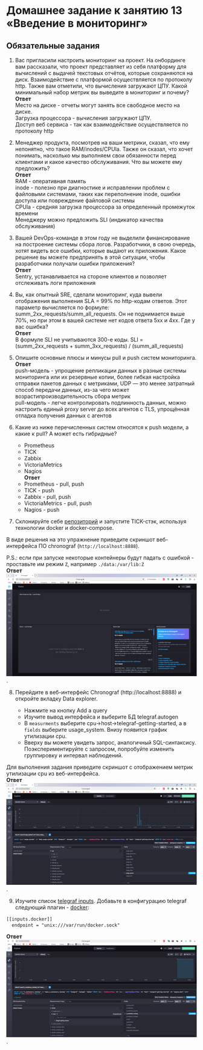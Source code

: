 # Домашнее задание к занятию 13 «Введение в мониторинг»

## Обязательные задания

1. Вас пригласили настроить мониторинг на проект. На онбординге вам рассказали, что проект представляет из себя платформу для вычислений с выдачей текстовых отчётов, которые сохраняются на диск. 
Взаимодействие с платформой осуществляется по протоколу http. Также вам отметили, что вычисления загружают ЦПУ. Какой минимальный набор метрик вы выведите в мониторинг и почему?  
**Ответ**  
Место на диске - отчеты могут занять все свободное место на диске.  
Загрузка процессора - вычисления загружают ЦПУ.  
Доступ веб сервиса - так как взаимодействие осуществляется по протоколу http  
  
2. Менеджер продукта, посмотрев на ваши метрики, сказал, что ему непонятно, что такое RAM/inodes/CPUla. Также он сказал, что хочет понимать, насколько мы выполняем свои обязанности перед клиентами и какое качество обслуживания. Что вы можете ему предложить?  
**Ответ**  
RAM - оперативная память  
inode - полезно при диагностике и исправлении проблем с файловыми системами, таких как переполнение inode, ошибки доступа или повреждение файловой системы  
CPUla - средняя загрузка процессора за определенный промежуток времени  
Менеджеру можно предложить SLI (индикатор качества обслуживания)  
  
3. Вашей DevOps-команде в этом году не выделили финансирование на построение системы сбора логов. Разработчики, в свою очередь, хотят видеть все ошибки, которые выдают их приложения. Какое решение вы можете предпринять в этой ситуации, чтобы разработчики получали ошибки приложения?  
**Ответ**  
Sentry, устанавливается на стороне клиентов и позволяет отслеживать логи приложения  
  
4. Вы, как опытный SRE, сделали мониторинг, куда вывели отображения выполнения SLA = 99% по http-кодам ответов. 
Этот параметр вычисляется по формуле: summ_2xx_requests/summ_all_requests. Он не поднимается выше 70%, но при этом в вашей системе нет кодов ответа 5xx и 4xx. Где у вас ошибка?  
**Ответ**  
В формуле SLI не учитываются 300-е коды. SLI = (summ_2xx_requests + summ_3xx_requests) / (summ_all_requests)  
  
5. Опишите основные плюсы и минусы pull и push систем мониторинга.  
**Ответ**  
push-модель - упрощение репликации данных в разные системы мониторинга или их резервные копии, более гибкая настройка отправки пакетов данных с метриками, UDP — это менее затратный способ передачи данных, из-за чего может возрастипроизводительность сбора метрик  
pull-модель - легче контролировать подлинность данных, можно настроить единый proxy server до всех агентов с TLS, упрощённая отладка получения данных с агентов  
  
6. Какие из ниже перечисленных систем относятся к push модели, а какие к pull? А может есть гибридные?  
    - Prometheus 
    - TICK
    - Zabbix
    - VictoriaMetrics
    - Nagios  
**Ответ**  
    - Prometheus - pull, push
    - TICK - push
    - Zabbix - pull, push
    - VictoriaMetrics - pull, push
    - Nagios - push
  
7. Склонируйте себе [репозиторий](https://github.com/influxdata/sandbox/tree/master) и запустите TICK-стэк, используя технологии docker и docker-compose.  

В виде решения на это упражнение приведите скриншот веб-интерфейса ПО chronograf (`http://localhost:8888`).  

P.S.: если при запуске некоторые контейнеры будут падать с ошибкой - проставьте им режим `Z`, например `./data:/var/lib:Z`  
**Ответ**  
![scren1](https://github.com/bag2000/devops-netology/blob/main/10-monitoring/01/screenshots/7.png).  
  
8. Перейдите в веб-интерфейс Chronograf (http://localhost:8888) и откройте вкладку Data explorer.
        
    - Нажмите на кнопку Add a query
    - Изучите вывод интерфейса и выберите БД telegraf.autogen
    - В `measurments` выберите cpu->host->telegraf-getting-started, а в `fields` выберите usage_system. Внизу появится график утилизации cpu.
    - Вверху вы можете увидеть запрос, аналогичный SQL-синтаксису. Поэкспериментируйте с запросом, попробуйте изменить группировку и интервал наблюдений.

Для выполнения задания приведите скриншот с отображением метрик утилизации cpu из веб-интерфейса.  
**Ответ**  
![scren2](https://github.com/bag2000/devops-netology/blob/main/10-monitoring/01/screenshots/8.png).  
  
9. Изучите список [telegraf inputs](https://github.com/influxdata/telegraf/tree/master/plugins/inputs). 
Добавьте в конфигурацию telegraf следующий плагин - [docker](https://github.com/influxdata/telegraf/tree/master/plugins/inputs/docker):
```
[[inputs.docker]]
  endpoint = "unix:///var/run/docker.sock"
```
**Ответ**  
![scren3](https://github.com/bag2000/devops-netology/blob/main/10-monitoring/01/screenshots/9.png).  
